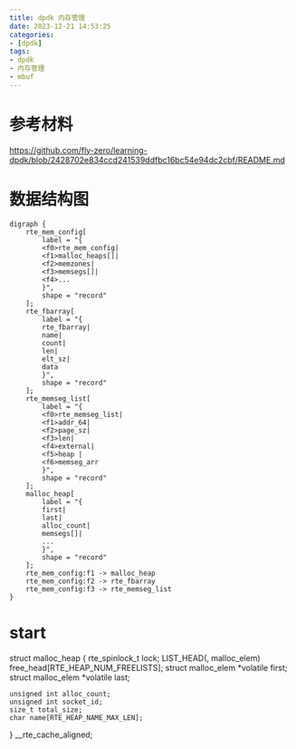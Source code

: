 ```yaml
---
title: dpdk 内存管理
date: 2023-12-21 14:53:25
categories:
- [dpdk]
tags:
- dpdk
- 内存管理
- mbuf
---
```


# 参考材料
https://github.com/fly-zero/learning-dpdk/blob/2428702e834ccd241539ddfbc16bc54e94dc2cbf/README.md

# 数据结构图
```graphviz
digraph {
	rte_mem_config[
		label = "{
		<f0>rte_mem_config|
        <f1>malloc_heaps[]|
		<f2>memzones|
		<f3>memsegs[]|
		<f4>...
		}",
		shape = "record"
	];
	rte_fbarray[
		label = "{
		rte_fbarray|
        name|
		count|
		len|
		elt_sz|
		data
		}",
		shape = "record"
	];
	rte_memseg_list[
		label = "{
		<f0>rte_memseg_list|
		<f1>addr_64|
		<f2>page_sz|
		<f3>len|
		<f4>external|
		<f5>heap |
		<f6>memseg_arr
		}",
		shape = "record"
	];
	malloc_heap[
		label = "{
		first|
        last|
		alloc_count|
		memsegs[]|
		...
		}",
		shape = "record"
	];
	rte_mem_config:f1 -> malloc_heap
	rte_mem_config:f2 -> rte_fbarray
	rte_mem_config:f3 -> rte_memseg_list
}
```
# start
struct malloc_heap {
	rte_spinlock_t lock;
	LIST_HEAD(, malloc_elem) free_head[RTE_HEAP_NUM_FREELISTS];
	struct malloc_elem *volatile first;
	struct malloc_elem *volatile last;

	unsigned int alloc_count;
	unsigned int socket_id;
	size_t total_size;
	char name[RTE_HEAP_NAME_MAX_LEN];
} __rte_cache_aligned;


